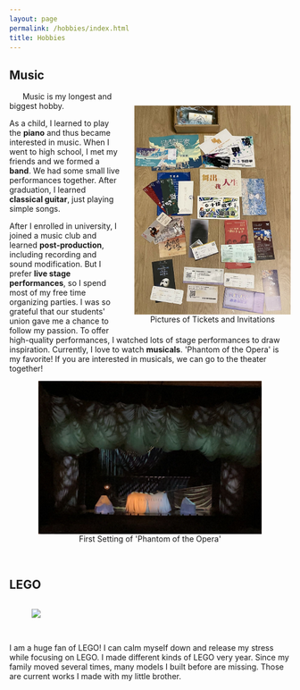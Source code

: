 ```yaml
---
layout: page
permalink: /hobbies/index.html
title: Hobbies
---
```


## Music
<body>
   <figure style="text-align: center; float: right; margin: 25px 0 10px 25px;">
    <img src="/images/tickets.jpg" width="280" style="display: block;">
    <figcaption>Pictures of Tickets and Invitations</figcaption>
  </figure>
</body>

&nbsp;&nbsp;&nbsp;&nbsp;&nbsp;&nbsp;Music is my longest and biggest hobby. <br>

As a child, I learned to play the **piano** and thus became interested in music. When I went to high school, I met my friends and we formed a **band**. We had some small live performances together. After graduation, I learned **classical guitar**, just playing simple songs.

After I enrolled in university, I joined a music club and learned **post-production**, including recording and sound modification. But I prefer **live stage performances**, so I spend most of my free time organizing parties. I was so grateful that our students' union gave me a chance to follow my passion. To offer high-quality performances, I watched lots of stage performances to draw inspiration. Currently, I love to watch **musicals**. 'Phantom of the Opera' is my favorite! If you are interested in musicals, we can go to the theater together!


<body>
   <figure style="text-align: center;">
    <img src="/images/phantom.jpg" width="400" style="display: block; margin: 0 auto;">
    <figcaption>First Setting of 'Phantom of the Opera'</figcaption>
  </figure>
</body>

<br>

## LEGO

<body>
   <div class="third" style="display: flex;  gap: 20px; text-align: center;">
      <figure style="flex: 1;">
         <img src="/images/parrot.jpg" width="1600" style="display: block; margin: 0 auto;">
         <figcaption>Parrot</figcaption>
      </figure>
      <figure style="flex: 1;">
         <img src="/images/owl.jpg" width="1600" style="display: block; margin: 0 auto;">
         <figcaption>Owl</figcaption>
      </figure>
      <figure style="flex: 1;">
         <img src="/images/flower.jpg" width="1600" style="display: block; margin: 0 auto;">
         <figcaption>Orchid</figcaption>
      </figure>
   </div>
</body>

I am a huge fan of LEGO! I can calm myself down and release my stress while focusing on LEGO. I made different kinds of LEGO very year. Since my family moved several times, many models I built before are missing. Those are current works I made with my little brother.


